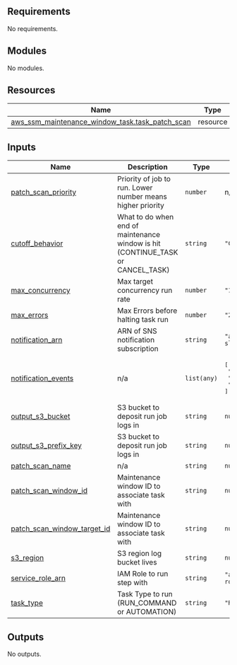 <!-- BEGIN_TF_DOCS -->
## Requirements

No requirements.

## Modules

No modules.

## Resources

| Name | Type |
|------|------|
| [aws_ssm_maintenance_window_task.task_patch_scan](https://registry.terraform.io/providers/hashicorp/aws/latest/docs/resources/ssm_maintenance_window_task) | resource |

## Inputs

| Name | Description | Type | Default | Required |
|------|-------------|------|---------|:--------:|
| <a name="input_patch_scan_priority"></a> [patch\_scan\_priority](#input\_patch\_scan\_priority) | Priority of job to run. Lower number means higher priority | `number` | n/a | yes |
| <a name="input_cutoff_behavior"></a> [cutoff\_behavior](#input\_cutoff\_behavior) | What to do when end of maintenance window is hit (CONTINUE\_TASK or CANCEL\_TASK) | `string` | `"CANCEL_TASK"` | no |
| <a name="input_max_concurrency"></a> [max\_concurrency](#input\_max\_concurrency) | Max target concurrency run rate | `number` | `"10"` | no |
| <a name="input_max_errors"></a> [max\_errors](#input\_max\_errors) | Max Errors before halting task run | `number` | `"2"` | no |
| <a name="input_notification_arn"></a> [notification\_arn](#input\_notification\_arn) | ARN of SNS notification subscription | `string` | `"arn:aws:sns:us-east-2:601722232065:sre-inf-aws-slack"` | no |
| <a name="input_notification_events"></a> [notification\_events](#input\_notification\_events) | n/a | `list(any)` | <pre>[<br>  "TimedOut",<br>  "Cancelled",<br>  "Failed"<br>]</pre> | no |
| <a name="input_output_s3_bucket"></a> [output\_s3\_bucket](#input\_output\_s3\_bucket) | S3 bucket to deposit run job logs in | `string` | `null` | no |
| <a name="input_output_s3_prefix_key"></a> [output\_s3\_prefix\_key](#input\_output\_s3\_prefix\_key) | S3 bucket to deposit run job logs in | `string` | `null` | no |
| <a name="input_patch_scan_name"></a> [patch\_scan\_name](#input\_patch\_scan\_name) | n/a | `string` | `null` | no |
| <a name="input_patch_scan_window_id"></a> [patch\_scan\_window\_id](#input\_patch\_scan\_window\_id) | Maintenance window ID to associate task with | `string` | `null` | no |
| <a name="input_patch_scan_window_target_id"></a> [patch\_scan\_window\_target\_id](#input\_patch\_scan\_window\_target\_id) | Maintenance window ID to associate task with | `string` | `null` | no |
| <a name="input_s3_region"></a> [s3\_region](#input\_s3\_region) | S3 region log bucket lives | `string` | `null` | no |
| <a name="input_service_role_arn"></a> [service\_role\_arn](#input\_service\_role\_arn) | IAM Role to run step with | `string` | `"arn:aws:iam::959946720450:role/aws-service-role/ssm.amazonaws.com/AWSServiceRoleForAmazonSSM"` | no |
| <a name="input_task_type"></a> [task\_type](#input\_task\_type) | Task Type to run (RUN\_COMMAND or AUTOMATION) | `string` | `"RUN_COMMAND"` | no |

## Outputs

No outputs.
<!-- END_TF_DOCS -->